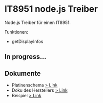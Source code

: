 # IT8951 node.js Treiber

Node.js Treiber für einen IT8951. 

Funktionen:
* getDisplayInfos

## In progress...

## Dokumente
* Platinenschema [> Link](https://www.waveshare.com/w/upload/b/be/E-Paper-IT8951-Driver-HAT-B-Schematic.pdf)
* Doku des Herstellers  [> Link](https://www.waveshare.net/w/upload/1/18/IT8951_D_V0.2.4.3_20170728.pdf)
* Beispiel  [> Link](https://www.waveshare.com/w/upload/b/b0/IT8951_I80%2BProgrammingGuide_16bits_20170904_v2.7_common_CXDX.zip)


